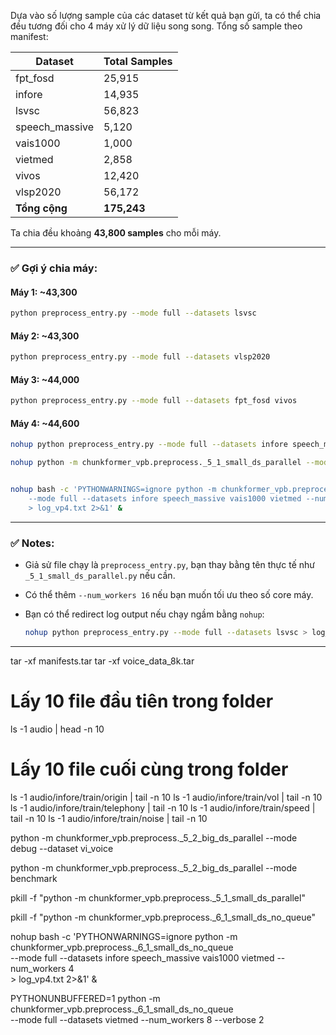 Dựa vào số lượng sample của các dataset từ kết quả bạn gửi, ta có thể chia đều tương đối cho 4 máy xử lý dữ liệu song song. Tổng số sample theo manifest:

| Dataset         | Total Samples |
| --------------- | ------------- |
| fpt\_fosd       | 25,915        |
| infore          | 14,935        |
| lsvsc           | 56,823        |
| speech\_massive | 5,120         |
| vais1000        | 1,000         |
| vietmed         | 2,858         |
| vivos           | 12,420        |
| vlsp2020        | 56,172        |
| **Tổng cộng**   | **175,243**   |

Ta chia đều khoảng **43,800 samples** cho mỗi máy.

---

### ✅ Gợi ý chia máy:

#### Máy 1: \~43,300

```bash
python preprocess_entry.py --mode full --datasets lsvsc
```

#### Máy 2: \~43,300

```bash
python preprocess_entry.py --mode full --datasets vlsp2020
```

#### Máy 3: \~44,000

```bash
python preprocess_entry.py --mode full --datasets fpt_fosd vivos
```

#### Máy 4: \~44,600

```bash
nohup python preprocess_entry.py --mode full --datasets infore speech_massive vais1000 vietmed > log_vp4.txt 2>&1 & 

nohup python -m chunkformer_vpb.preprocess._5_1_small_ds_parallel --mode full --datasets infore speech_massive vais1000 vietmed --num_workers 8 > log_vp4.txt 2>&1 &


nohup bash -c 'PYTHONWARNINGS=ignore python -m chunkformer_vpb.preprocess._5_1_small_ds_parallel \
    --mode full --datasets infore speech_massive vais1000 vietmed --num_workers 8 \
    > log_vp4.txt 2>&1' &


```

---

### ✅ Notes:

* Giả sử file chạy là `preprocess_entry.py`, bạn thay bằng tên thực tế như `_5_1_small_ds_parallel.py` nếu cần.
* Có thể thêm `--num_workers 16` nếu bạn muốn tối ưu theo số core máy.
* Bạn có thể redirect log output nếu chạy ngầm bằng `nohup`:

  ```bash
  nohup python preprocess_entry.py --mode full --datasets lsvsc > log_lsvsc.txt 2>&1 &
  ```

---


tar -xf manifests.tar
tar -xf voice_data_8k.tar


# Lấy 10 file đầu tiên trong folder
ls -1 audio | head -n 10

# Lấy 10 file cuối cùng trong folder
ls -1 audio/infore/train/origin | tail -n 10
ls -1 audio/infore/train/vol | tail -n 10
ls -1 audio/infore/train/telephony | tail -n 10
ls -1 audio/infore/train/speed | tail -n 10
ls -1 audio/infore/train/noise | tail -n 10



python -m chunkformer_vpb.preprocess._5_2_big_ds_parallel --mode debug --dataset vi_voice

python -m chunkformer_vpb.preprocess._5_2_big_ds_parallel --mode benchmark


pkill -f "python -m chunkformer_vpb.preprocess._5_1_small_ds_parallel"

pkill -f "python -m chunkformer_vpb.preprocess._6_1_small_ds_no_queue"


nohup bash -c 'PYTHONWARNINGS=ignore python -m chunkformer_vpb.preprocess._6_1_small_ds_no_queue \
    --mode full --datasets infore speech_massive vais1000 vietmed --num_workers 4 \
    > log_vp4.txt 2>&1' &


PYTHONUNBUFFERED=1 python -m chunkformer_vpb.preprocess._6_1_small_ds_no_queue \
    --mode full --datasets vietmed --num_workers 8 --verbose 2
